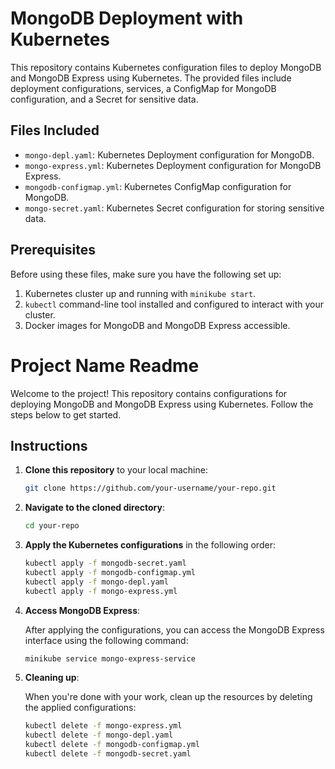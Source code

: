 
# MongoDB Deployment with Kubernetes


This repository contains Kubernetes configuration files to deploy MongoDB and MongoDB Express using Kubernetes. The provided files include deployment configurations, services, a ConfigMap for MongoDB configuration, and a Secret for sensitive data.

## Files Included
- `mongo-depl.yaml`: Kubernetes Deployment configuration for MongoDB.
- `mongo-express.yml`: Kubernetes Deployment configuration for MongoDB Express.
- `mongodb-configmap.yml`: Kubernetes ConfigMap configuration for MongoDB.
- `mongo-secret.yaml`: Kubernetes Secret configuration for storing sensitive data.

## Prerequisites

Before using these files, make sure you have the following set up:

1. Kubernetes cluster up and running with `minikube start`.
2. `kubectl` command-line tool installed and configured to interact with your cluster.
3. Docker images for MongoDB and MongoDB Express accessible.
# Project Name Readme

Welcome to the project! This repository contains configurations for deploying MongoDB and MongoDB Express using Kubernetes. Follow the steps below to get started.

## Instructions

1. **Clone this repository** to your local machine:

    ```bash
    git clone https://github.com/your-username/your-repo.git
    ```

2. **Navigate to the cloned directory**:

    ```bash
    cd your-repo
    ```

3. **Apply the Kubernetes configurations** in the following order:

    ```bash
    kubectl apply -f mongodb-secret.yaml
    kubectl apply -f mongodb-configmap.yml
    kubectl apply -f mongo-depl.yaml
    kubectl apply -f mongo-express.yml
    ```

4. **Access MongoDB Express**:

    After applying the configurations, you can access the MongoDB Express interface using the following command:

    ```bash
    minikube service mongo-express-service
    ```

5. **Cleaning up**:

    When you're done with your work, clean up the resources by deleting the applied configurations:

    ```bash
    kubectl delete -f mongo-express.yml
    kubectl delete -f mongo-depl.yaml
    kubectl delete -f mongodb-configmap.yml
    kubectl delete -f mongodb-secret.yaml
    ```
